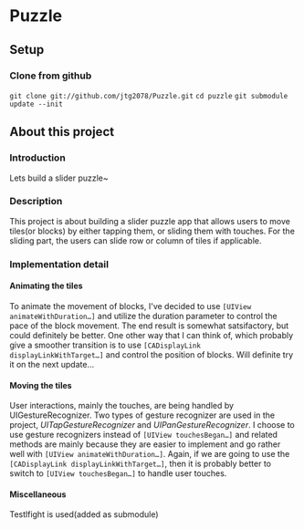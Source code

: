 # Puzzle

## Setup


### Clone from github
`git clone git://github.com/jtg2078/Puzzle.git`
`cd puzzle`
`git submodule update --init`

## About this project

### Introduction
Lets build a slider puzzle~

### Description
This project is about building a slider puzzle app that allows users to move tiles(or blocks) by either tapping them, or sliding them with touches. For the sliding part, the users can slide row or column of tiles if applicable.

### Implementation detail
#### Animating the tiles
To animate the movement of blocks, I've decided to use `[UIView animateWithDuration…]` and utilize the duration parameter to control the pace of the block movement. The end result is somewhat satsifactory, but could definitely be better. One other way that I can think of, which probably give a smoother transition is to use `[CADisplayLink displayLinkWithTarget…]` and control the position of blocks. Will definite try it on the next update… 
#### Moving the tiles
User interactions, mainly the touches, are being handled by UIGestureRecognizer. Two types of gesture recognizer are used in the project, *UITapGestureRecognizer* and *UIPanGestureRecognizer*. I choose to use gesture recognizers instead of `[UIView touchesBegan…]` and related methods are mainly because they are easier to implement and go rather well with `[UIView animateWithDuration…]`. Again, if we are going to use the `[CADisplayLink displayLinkWithTarget…]`, then it is probably better to switch to `[UIView touchesBegan…]` to handle user touches.
#### Miscellaneous
Testlfight is used(added as submodule)